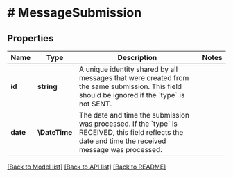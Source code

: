 # # MessageSubmission

## Properties

Name | Type | Description | Notes
------------ | ------------- | ------------- | -------------
**id** | **string** | A unique identity shared by all messages that were created from the same submission. This field should be ignored if the &#x60;type&#x60; is not SENT. |
**date** | **\DateTime** | The date and time the submission was processed. If the &#x60;type&#x60; is RECEIVED, this field reflects the date and time the received message was processed. |

[[Back to Model list]](../../README.md#models) [[Back to API list]](../../README.md#endpoints) [[Back to README]](../../README.md)
